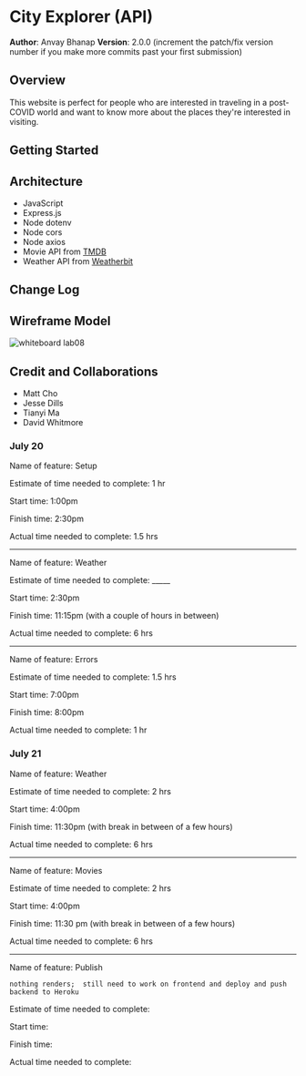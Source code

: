 # City Explorer (API)

**Author**: Anvay Bhanap
**Version**: 2.0.0 (increment the patch/fix version number if you make more commits past your first submission)

## Overview
This website is perfect for people who are interested in traveling in a post-COVID world and want to know more about the places they're interested in visiting.


## Getting Started
<!-- What are the steps that a user must take in order to build this app on their own machine and get it running? -->

## Architecture
- JavaScript
- Express.js
- Node dotenv
- Node cors
- Node axios
- Movie API from [TMDB](https://www.themoviedb.org/)
- Weather API from [Weatherbit](https://www.weatherbit.io/)

## Change Log
<!-- Use this area to document the iterative changes made to your application as each feature is successfully implemented. Use time stamps. Here's an example:

01-01-2001 4:59pm - Application now has a fully-functional express server, with a GET route for the location resource. -->

## Wireframe Model
![whiteboard lab08](https://user-images.githubusercontent.com/53208269/126557779-53fad1b3-398b-4370-8cc9-3bc7300aaefa.png)


## Credit and Collaborations
- Matt Cho
- Jesse Dills
- Tianyi Ma
- David Whitmore


### July 20
Name of feature: Setup

Estimate of time needed to complete: 1 hr

Start time: 1:00pm

Finish time: 2:30pm

Actual time needed to complete: 1.5 hrs

---

Name of feature: Weather

Estimate of time needed to complete: _____

Start time: 2:30pm

Finish time: 11:15pm (with a couple of hours in between)

Actual time needed to complete: 6 hrs

---

Name of feature: Errors

Estimate of time needed to complete: 1.5 hrs

Start time: 7:00pm

Finish time: 8:00pm

Actual time needed to complete: 1 hr


### July 21
Name of feature: Weather

Estimate of time needed to complete: 2 hrs

Start time: 4:00pm

Finish time: 11:30pm (with break in between of a few hours)

Actual time needed to complete: 6 hrs

---

Name of feature: Movies

Estimate of time needed to complete: 2 hrs

Start time: 4:00pm

Finish time: 11:30 pm (with break in between of a few hours)

Actual time needed to complete: 6 hrs

---

Name of feature: Publish 

`nothing renders; 
still need to work on frontend and deploy and push backend to Heroku`

Estimate of time needed to complete: 

Start time: 

Finish time: 

Actual time needed to complete: 

